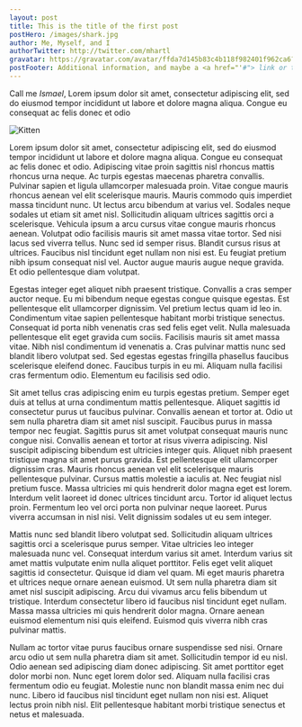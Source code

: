 ```yaml
---
layout: post
title: This is the title of the first post
postHero: /images/shark.jpg
author: Me, Myself, and I
authorTwitter: http://twitter.com/mhartl
gravatar: https://gravatar.com/avatar/ffda7d145b83c4b118f982401f962ca6?s=150
postFooter: Additional information, and maybe a <a href="'#"> link or two </a>
---
```


Call me *Ismael*, Lorem ipsum dolor sit amet, consectetur adipiscing elit, sed do eiusmod tempor incididunt ut labore et dolore magna aliqua. Congue eu consequat ac felis donec et odio

<img class = "pull-left" src="https://placekitten.com/400/200" alt="Kitten">

Lorem ipsum dolor sit amet, consectetur adipiscing elit, sed do eiusmod tempor incididunt ut labore et dolore magna aliqua. Congue eu consequat ac felis donec et odio. Adipiscing vitae proin sagittis nisl rhoncus mattis rhoncus urna neque. Ac turpis egestas maecenas pharetra convallis. Pulvinar sapien et ligula ullamcorper malesuada proin. Vitae congue mauris rhoncus aenean vel elit scelerisque mauris. Mauris commodo quis imperdiet massa tincidunt nunc. Ut lectus arcu bibendum at varius vel. Sodales neque sodales ut etiam sit amet nisl. Sollicitudin aliquam ultrices sagittis orci a scelerisque. Vehicula ipsum a arcu cursus vitae congue mauris rhoncus aenean. Volutpat odio facilisis mauris sit amet massa vitae tortor. Sed nisi lacus sed viverra tellus. Nunc sed id semper risus. Blandit cursus risus at ultrices. Faucibus nisl tincidunt eget nullam non nisi est. Eu feugiat pretium nibh ipsum consequat nisl vel. Auctor augue mauris augue neque gravida. Et odio pellentesque diam volutpat.

Egestas integer eget aliquet nibh praesent tristique. Convallis a cras semper auctor neque. Eu mi bibendum neque egestas congue quisque egestas. Est pellentesque elit ullamcorper dignissim. Vel pretium lectus quam id leo in. Condimentum vitae sapien pellentesque habitant morbi tristique senectus. Consequat id porta nibh venenatis cras sed felis eget velit. Nulla malesuada pellentesque elit eget gravida cum sociis. Facilisis mauris sit amet massa vitae. Nibh nisl condimentum id venenatis a. Cras pulvinar mattis nunc sed blandit libero volutpat sed. Sed egestas egestas fringilla phasellus faucibus scelerisque eleifend donec. Faucibus turpis in eu mi. Aliquam nulla facilisi cras fermentum odio. Elementum eu facilisis sed odio.

Sit amet tellus cras adipiscing enim eu turpis egestas pretium. Semper eget duis at tellus at urna condimentum mattis pellentesque. Aliquet sagittis id consectetur purus ut faucibus pulvinar. Convallis aenean et tortor at. Odio ut sem nulla pharetra diam sit amet nisl suscipit. Faucibus purus in massa tempor nec feugiat. Sagittis purus sit amet volutpat consequat mauris nunc congue nisi. Convallis aenean et tortor at risus viverra adipiscing. Nisl suscipit adipiscing bibendum est ultricies integer quis. Aliquet nibh praesent tristique magna sit amet purus gravida. Est pellentesque elit ullamcorper dignissim cras. Mauris rhoncus aenean vel elit scelerisque mauris pellentesque pulvinar. Cursus mattis molestie a iaculis at. Nec feugiat nisl pretium fusce. Massa ultricies mi quis hendrerit dolor magna eget est lorem. Interdum velit laoreet id donec ultrices tincidunt arcu. Tortor id aliquet lectus proin. Fermentum leo vel orci porta non pulvinar neque laoreet. Purus viverra accumsan in nisl nisi. Velit dignissim sodales ut eu sem integer.

Mattis nunc sed blandit libero volutpat sed. Sollicitudin aliquam ultrices sagittis orci a scelerisque purus semper. Vitae ultricies leo integer malesuada nunc vel. Consequat interdum varius sit amet. Interdum varius sit amet mattis vulputate enim nulla aliquet porttitor. Felis eget velit aliquet sagittis id consectetur. Quisque id diam vel quam. Mi eget mauris pharetra et ultrices neque ornare aenean euismod. Ut sem nulla pharetra diam sit amet nisl suscipit adipiscing. Arcu dui vivamus arcu felis bibendum ut tristique. Interdum consectetur libero id faucibus nisl tincidunt eget nullam. Massa massa ultricies mi quis hendrerit dolor magna. Ornare aenean euismod elementum nisi quis eleifend. Euismod quis viverra nibh cras pulvinar mattis.

Nullam ac tortor vitae purus faucibus ornare suspendisse sed nisi. Ornare arcu odio ut sem nulla pharetra diam sit amet. Sollicitudin tempor id eu nisl. Odio aenean sed adipiscing diam donec adipiscing. Sit amet porttitor eget dolor morbi non. Nunc eget lorem dolor sed. Aliquam nulla facilisi cras fermentum odio eu feugiat. Molestie nunc non blandit massa enim nec dui nunc. Libero id faucibus nisl tincidunt eget nullam non nisi est. Aliquet lectus proin nibh nisl. Elit pellentesque habitant morbi tristique senectus et netus et malesuada.
